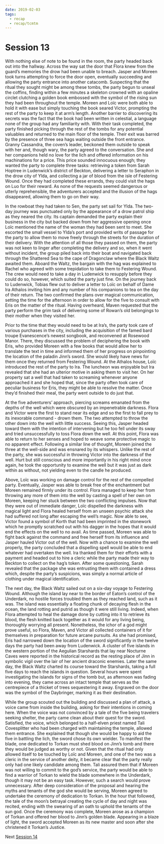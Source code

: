 ```yaml
---
date: 2019-02-03
tags:
  - recap
  - recap/tcmtm
---
```

# Session 13

With nothing else of note to be found in the room, the party headed back out into the hallway. Across the way sat the door that Flora knew from the guard’s memories the drow had been unable to breach. Jasper and Moreen took turns attempting to force the door open, eventually succeeding and allowing the party entrance into another catacomb. Suspecting that the ritual they sought might be among these tombs, the party begun to unseal the coffins, finding within a few minutes a skeleton crowned with an opaline circlet clutching a golden book embossed with the symbol of the rising sun they had been throughout the temple. Moreen and Loïc were both able to hold it with ease but simply touching the book seared Victor, prompting the rest of the party to keep it at arm’s length. Another barrier to discovering its secrets was the fact that the book had been written in celestial, a language none of the group had any familiarity with. With their task completed, the party finished picking through the rest of the tombs for any potential valuables and returned to the main floor of the temple. Their exit was barred by the presence of three sea hags waiting outside the front entrance. Granny Cassandra, the coven’s leader, beckoned them outside to speak with her and, though wary, the party agreed to the conversation. She and her companions held no love for the lich and offered information on his machinations for a price. This price sounded innocuous enough; they wanted the party to complete three tasks: retrieving a token from Sarah Hoptree in Ludenwick’s district of Beckton, delivering a letter to Seraphon in the drow city of Ylda, and collecting a jar of blood from the isle of Festering Wound. Once they had completed these errands, they could visit the hags on Luo for their reward. As none of the requests seemed dangerous or utterly reprehensible, the adventurers accepted and the illusion of the hags disappeared, allowing them to go on their way.

In the rowboat they had taken to Sen, the party set sail for Ylda. The two-day journey was punctuated only by the appearance of a drow patrol ship as they neared the city. Its captain demanded the party explain their business in the city but backed down from her aggressive opening once Loïc mentioned the name of the woman they had been sent to meet. She escorted the small vessel to Ylda’s port and provided writs of passage for the party to allow them to move freely through the streets for the duration of their delivery. With the attention of all those they passed on them, the party was not keen to linger after completing the delivery and so, when it went without incident, the group piled back into their boat and navigated back through the Shattered Sea to the cape of Dragonclaw where the Black Waltz awaited them. Aboard the Waltz, the bargain with the hag was explained to Rachel who agreed with some trepidation to take them to Festering Wound. The crew would need to take a day in Ludenwick to resupply before they could do so, however, which suited the party just fine. On the journey back to Ludenwick, Tobias flew out to deliver a letter to Loïc on behalf of Dame Ira Athalos inviting him and any number of his companions to tea on the day of their return. The two confirmed the plans over magical communication, setting the time for the afternoon in order to allow for the five to consult with Eris on the matter of the ritual. Having overheard, Maven requested that the party perform the grim task of delivering some of Rowan’s old belongings to their mother when they visited her.

Prior to the time that they would need to be at Ira’s, the party took care of various purchases in the city, including the acquisition of the famed bard troupe Evanescence’s newest songbook, and reconvened at Rosewood Manor. There, they discussed the problem of deciphering the book with Eris, who provided Moreen with a few books that would allow her to translate the text in time and informed them of her progress on pinpointing the location of the paladin Jinn’s sword. She would likely have news for them once they returned from Festering Wound. At the Athalos house, Loïc introduced the rest of the party to Ira. The luncheon was enjoyable but Ira revealed that she had an ulterior motive in asking them to visit her. On her property sat a well that had taken to screaming whenever anyone approached it and she hoped that, since the party often took care of peculiar business for Eris, they might be able to resolve the matter. Once they’d finished their meal, the party went outside to do just that.

At the five adventurers’ approach, piercing screams emanated from the depths of the well which were obscured by an impenetrable darkness. Flora and Victor were the first to stand near its edge and so the first to fall prey to its inexorable command - drown them. The two attempted to throw the other down into the well with little success. Seeing this, Jasper headed toward them with the intention of intervening but he too fell under its sway and tried unsuccessfully to toss Flora down the well. At this point, Flora was able to return to her senses and hoped to weave some protective magic to no apparent effect. Following a similar line of thought, Moreen joined the three at the well-side and was ensnared by its whispers. Unlike the rest of the party, she was successful in throwing Victor into the darkness of the well. Hurt but still conscious and more importantly in his right mind once again, he took the opportunity to examine the well but it was just as dark within as without, not yielding even to the candle he produced.

Above, Loïc was working on damage control for the rest of the compelled party. Eventually, Jasper was able to break free of the enchantment but Moreen remained firmly under its control. Flora managed to keep her from throwing any more of them into the well by casting a spell of her own on Moreen, keeping her stuck between the two conflicting impulses. Now that they were out of immediate danger, Loïc dispelled the darkness with magical light and Flora healed herself from an unseen psychic attack she had suffered not long after escaping the well’s magic. Now able to see, Victor found a symbol of Korth that had been imprinted in the stonework which he promptly scratched out with his dagger in the hopes that it would end the effects on the well to no avail. As time passed, Moreen was able to fight back against the command and free herself from its influence and Jasper hauled Victor out of the well. Now with a chance to examine the well properly, the party concluded that a dispelling spell would be able to end whatever had overtaken the well. Ira thanked them for their efforts with a payment and headed out to hire a cleric while the party made their way to Beckton to collect on the hag’s token. After some questioning, Sarah revealed that the package she was entrusting them with contained a dress which, despite the party’s suspicions, was simply a normal article of clothing under magical identification.

The next day, the Black Waltz sailed out on a six-day voyage to Festering Wound. Although the island lay near to the border of Eaton’s control of the Underdark, no hostile forces troubled them as they reached land, such as it was. The island was essentially a floating chunk of decaying flesh in the ocean, the land rotting and putrid as though it were still living. Indeed, when Flora attempted to heal the damage done by cutting into it to retrieve its blood, the flesh knitted back together as it would for any living being, thoroughly worrying all present. Nonetheless, the ichor of a god might prove useful, so Flora, Maven, and Victor all collected containers of it for themselves in preparation for future arcane pursuits. As she had promised, Eris had narrowed down the location of the sword significantly in the twelve days the party had been away from Ludenwick. A cluster of five islands in the western portion of the Aegulian Starshards that lay near Nocturne Caves were reported in the historical record as the resting place of Jinn in symbolic vigil over the lair of her ancient draconic enemies. Later the same day, the Black Waltz charted its course toward the Starshards, taking a full five days to reach the islands in question. Several hours were spent investigating the islands for signs of the tomb but, as afternoon was fading into evening, they came across an intact temple that serves as the centrepiece of a thicket of trees sequestering it away. Engraved on the door was the symbol of the Daybringer, marking it as their destination.

While the group scouted out the building and discussed a plan of attack, a voice came from inside the building, asking for their intentions in coming here. When the voice was not convinced by a tale of the five being travelers seeking shelter, the party came clean about their quest for the sword. Satisfied, the voice, which belonged to a half-elven priest named Tali Covesplitter who had been charged with maintaining the temple, allowed them entrance. She explained that though she would be happy to aid the five in battling the lich, the sword chose its own wielder. To manifest the blade, one dedicated to Torkan must shed blood on Jinn’s tomb and there they would be judged as worthy or not. Given that the ritual had only allowed itself to be touched by Loïc and Moreen, and one of the two was a cleric in the service of another deity, it became clear that the party really only had one likely candidate among them. Tali assured them that if Moreen was not willing to commit to the god’s service, the party would be able to find a warrior of Torkan to wield the blade somewhere in the Underdark, though it may not be an easy task. However, such a search would prove unnecessary. After deep consideration of the proposal and hearing the myths and tenants of the god she would be serving, Moreen agreed to undertake the ceremony of dedication to Torkan. In the hour that followed, the tale of the moon’s betrayal creating the cycle of day and night was recited, ending with the swearing of an oath to uphold the tenants of the sun god. Once the ceremony was complete, Moreen arose as a champion of Torkan and offered her blood to Jinn’s golden blade. Appearing in a blaze of light, the sword accepted Moreen as its new master and soon after she christened it Torkan’s Justice.

Next
[Session 14](Recaps/Through%20Caverns%20Measureless%20to%20Man/Session%2014.md)